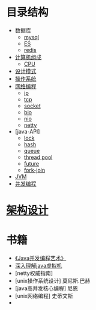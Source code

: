 # 目录结构
* 数据库
  * [mysql](./db/mysql/readme.md)
  * [ES](./db/elasticsearch/readme.md)
  * [redis](./db/redis/readme.md)
* [计算机组成](./hardware/readme.md)
  * [CPU](./hardware/CPU/readme.md)
* [设计模式](./HeadFirst/readme.md)
* [操作系统](./os/readme.md)
* [网络编程](./io/network.md)
  * [ip](./io/ip/readme.md)
  * [tcp](./io/tcp/readme.md)
  * [socket](./io/socket/readme.md)
  * [bio](./io/BIO/read.md)
  * [nio](./io/NIO/readme.md)
  * [netty](./io/netty/read.md)
* [java-API]
  * [lock](./jreApi/lock/readme.md)
  * [hash](./jreApi/hash/concurrentHashMap.md)
  * [queue](./jreApi/queue/readme.md)
  * [thread pool](./jreApi/multiThread/pool/readme.md)
  * [future](./jreApi/multiThread/completablefuture/readme.md)
  * [fork-join](./jreApi/multiThread/forkjoin/readme.md)
* [JVM](./JVM/深入理解JVM虚拟机.md)
* [并发编程](./jreApi/multiThread/readme.md)

# [架构设计](./frameworkDesign/readme.md)



# 书籍
* [《Java并发编程艺术》](./jreApi/multiThread/readme.md)
* [深入理解java虚拟机](./JVM/深入理解JVM虚拟机.md)
* [netty权威指南]
* [unix操作系统设计] 莫尼斯.巴赫
* [java高并发核心编程] 尼恩
* [unix网络编程] 史蒂文斯
* 
